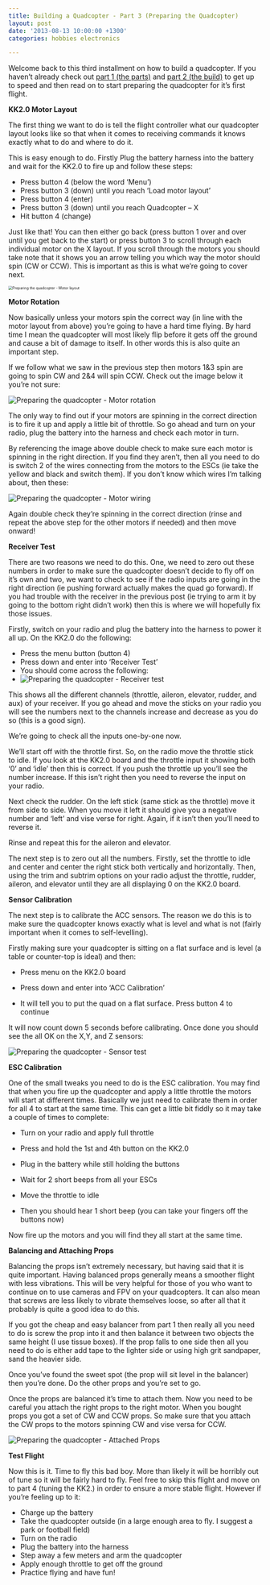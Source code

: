 ```yaml
---
title: Building a Quadcopter - Part 3 (Preparing the Quadcopter)
layout: post
date: '2013-08-13 10:00:00 +1300'
categories: hobbies electronics

---
```


Welcome back to this third installment on how to build a quadcopter. If you haven’t already check out [part 1 (the parts)](http://veb.co.nz/hobbies/electronics/2013/08/06/build-a-quadcopter-part-1.html) and [part 2 (the build)](http://veb.co.nz/hobbies/electronics/2013/08/06/build-a-quadcopter-part-2.html) to get up to speed and then read on to start preparing the quadcopter for it’s first flight.

**KK2.0 Motor Layout**

The first thing we want to do is tell the flight controller what our quadcopter layout looks like so that when it comes to receiving commands it knows exactly what to do and where to do it.

This is easy enough to do. Firstly Plug the battery harness into the battery and wait for the KK2.0 to fire up and follow these steps:

- Press button 4 (below the word ‘Menu’)
- Press button 3 (down) until you reach ‘Load motor layout’
- Press button 4 (enter)
- Press button 3 (down) until you reach Quadcopter – X
- Hit button 4 (change)

Just like that! You can then either go back (press button 1 over and over until you get back to the start) or press button 3 to scroll through each individual motor on the X layout. If you scroll through the motors you should take note that it shows you an arrow telling you which way the motor should spin (CW or CCW). This is important as this is what we’re going to cover next.

<img src="https://i.imgur.com/Rvhok2q.png" alt="Preparing the quadcopter - Motor layout" style="zoom:50%;" />

**Motor Rotation**

Now basically unless your motors spin the correct way (in line with the motor layout from above) you’re going to have a hard time flying. By hard time I mean the quadcopter will most likely flip before it gets off the ground and cause a bit of damage to itself. In other words this is also quite an important step.

If we follow what we saw in the previous step then motors 1&3 spin are going to spin CW and 2&4 will spin CCW. Check out the image below it you’re not sure:

![Preparing the quadcopter - Motor rotation](https://i.imgur.com/qu1TtPi.png)


The only way to find out if your motors are spinning in the correct direction is to fire it up and apply a little bit of throttle. So go ahead and turn on your radio, plug the battery into the harness and check each motor in turn.

By referencing the image above double check to make sure each motor is spinning in the right direction. If you find they aren’t, then all you need to do is switch 2 of the wires connecting from the motors to the ESCs (ie take the yellow and black and switch them). If you don’t know which wires I’m talking about, then these:

![Preparing the quadcopter - Motor wiring](https://i.imgur.com/gqLDSw0.png)


Again double check they’re spinning in the correct direction (rinse and repeat the above step for the other motors if needed) and then move onward!

**Receiver Test**

There are two reasons we need to do this. One, we need to zero out these numbers in order to make sure the quadcopter doesn’t decide to fly off on it’s own and two, we want to check to see if the radio inputs are going in the right direction (ie pushing forward actually makes the quad go forward). If you had trouble with the receiver in the previous post (ie trying to arm it by going to the bottom right didn’t work) then this is where we will hopefully fix those issues.

Firstly, switch on your radio and plug the battery into the harness to power it all up. On the KK2.0 do the following:

- Press the menu button (button 4)
- Press down and enter into ‘Receiver Test’
- You should come across the following:
- ![Preparing the quadcopter - Receiver test](https://i.imgur.com/1g56fL3.png)

This shows all the different channels (throttle, aileron, elevator, rudder, and aux) of your receiver. If you go ahead and move the sticks on your radio you will see the numbers next to the channels increase and decrease as you do so (this is a good sign).

We’re going to check all the inputs one-by-one now.

We’ll start off with the throttle first. So, on the radio move the throttle stick to idle. If you look at the KK2.0 board and the throttle input it showing both ‘0’ and ‘idle’ then this is correct. If you push the throttle up you’ll see the number increase. If this isn’t right then you need to reverse the input on your radio.

Next check the rudder. On the left stick (same stick as the throttle) move it from side to side. When you move it left it should give you a negative number and ‘left’ and vise verse for right. Again, if it isn’t then you’ll need to reverse it.

Rinse and repeat this for the aileron and elevator.

The next step is to zero out all the numbers. Firstly, set the throttle to idle and center and center the right stick both vertically and horizontally. Then, using the trim and subtrim options on your radio adjust the throttle, rudder, aileron, and elevator until they are all displaying 0 on the KK2.0 board.

 **Sensor Calibration**

The next step is to calibrate the ACC sensors. The reason we do this is to make sure the quadcopter knows exactly what is level and what is not (fairly important when it comes to self-levelling).

Firstly making sure your quadcopter is sitting on a flat surface and is level (a table or counter-top is ideal) and then:

- Press menu on the KK2.0 board

- Press down and enter into ‘ACC Calibration’

- It will tell you to put the quad on a flat surface. Press button 4 to continue

    
  

It will now count down 5 seconds before calibrating. Once done you should see the all OK on the X,Y, and Z sensors:

![Preparing the quadcopter - Sensor test](https://i.imgur.com/9XOc0v0.png)


**ESC Calibration**

One of the small tweaks you need to do is the ESC calibration. You may find that when you fire up the quadcopter and apply a little throttle the motors will start at different times. Basically we just need to calibrate them in order for all 4 to start at the same time. This can get a little bit fiddly so it may take a couple of times to complete:

- Turn on your radio and apply full throttle

- Press and hold the 1st and 4th button on the KK2.0

- Plug in the battery while still holding the buttons

- Wait for 2 short beeps from all your ESCs

- Move the throttle to idle

- Then you should hear 1 short beep (you can take your fingers off the buttons now)

Now fire up the motors and you will find they all start at the same time.

**Balancing and Attaching Props**

Balancing the props isn’t extremely necessary, but having said that it is quite important. Having balanced props generally means a smoother flight with less vibrations. This will be very helpful for those of you who want to continue on to use cameras and FPV on your quadcopters. It can also mean that screws are less likely to vibrate themselves loose, so after all that it probably is quite a good idea to do this.

If you got the cheap and easy balancer from part 1 then really all you need to do is screw the prop into it and then balance it between two objects the same height (I use tissue boxes). If the prop falls to one side then all you need to do is either add tape to the lighter side or using high grit sandpaper, sand the heavier side.

Once you’ve found the sweet spot (the prop will sit level in the balancer) then you’re done. Do the other props and you’re set to go.

Once the props are balanced it’s time to attach them. Now you need to be careful you attach the right props to the right motor. When you bought props you got a set of CW and CCW props. So make sure that you attach the CW props to the motors spinning CW and vise versa for CCW.



![Preparing the quadcopter - Attached Props](https://i.imgur.com/xnYIfAH.png)

**Test Flight**

Now this is it. Time to fly this bad boy. More than likely it will be horribly out of tune so it will be fairly hard to fly. Feel free to skip this flight and move on to part 4 (tuning the KK2.) in order to ensure a more stable flight. However if you’re feeling up to it:

- Charge up the battery
- Take the quadcopter outside (in a large enough area to fly. I suggest a park or football field)
- Turn on the radio
- Plug the battery into the harness
- Step away a few meters and arm the quadcopter
- Apply enough throttle to get off the ground
- Practice flying and have fun!